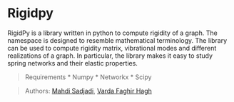 # Rigidpy


RigidPy is a library written in python to compute rigidity of a graph. The namespace is designed to resemble mathematical terminology. The library can be used to compute rigidity matrix, vibrational modes and different realizations of a graph. In particular, the library makes it easy to study spring networks and their elastic properties.

> Requirements * Numpy * Networkx * Scipy

> Authors: [Mahdi Sadjadi](https://github.com/Mahdisadjadi), [Varda Faghir Hagh](https://github.com/vfaghirh)

